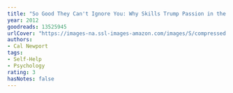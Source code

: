 ```yaml
---
title: "So Good They Can't Ignore You: Why Skills Trump Passion in the Quest for Work You Love"
year: 2012
goodreads: 13525945
urlCover: "https://images-na.ssl-images-amazon.com/images/S/compressed.photo.goodreads.com/books/1360564614i/13525945.jpg"
authors:
- Cal Newport
tags:
- Self-Help
- Psychology
rating: 3
hasNotes: false
---
```

